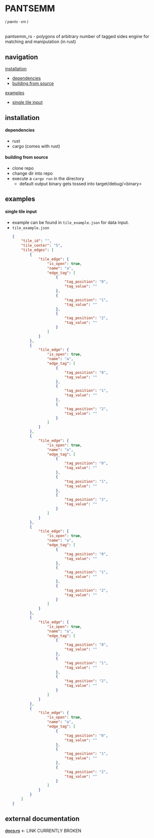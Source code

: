 # PANTSEMM
<h6><Sub><i>( pænts · em )</i></sub></h6>
pantsemm_rs - polygons of arbitrary number of tagged sides engine for matching and manipulation (in rust)

## navigation
[installation](#installation)
- [dependencies](#dependencies)
- [building from source](#building-from-source)

[examples](#examples)
- [single tile input](#single-tile-input)

## installation

#### dependencies
- rust
- cargo (comes with rust)

#### building from source
- clone repo
- change dir into repo
- execute a `cargo run` in the directory
  - default output binary gets tossed into target/debug/\<binary>

## examples

#### single tile input
- example can be found in `tile_example.json` for data input.
- `tile_example.json`
    ```json
    {
        "tile_id": "",
        "tile_center": "5",
        "tile_edges": [
            {
                "tile_edge": {
                    "is_open": true,
                    "name": "a",
                    "edge_tag": [
                        {
                            "tag_position": "0",
                            "tag_value": ""
                        },
                        {
                            "tag_position": "1",
                            "tag_value": ""
                        },
                        {
                            "tag_position": "2",
                            "tag_value": ""
                        }
                    ]
                }
            },
            {
                "tile_edge": {
                    "is_open": true,
                    "name": "a",
                    "edge_tag": [
                        {
                            "tag_position": "0",
                            "tag_value": ""
                        },
                        {
                            "tag_position": "1",
                            "tag_value": ""
                        },
                        {
                            "tag_position": "2",
                            "tag_value": ""
                        }
                    ]
                }
            },
            {
                "tile_edge": {
                    "is_open": true,
                    "name": "a",
                    "edge_tag": [
                        {
                            "tag_position": "0",
                            "tag_value": ""
                        },
                        {
                            "tag_position": "1",
                            "tag_value": ""
                        },
                        {
                            "tag_position": "2",
                            "tag_value": ""
                        }
                    ]
                }
            },
            {
                "tile_edge": {
                    "is_open": true,
                    "name": "a",
                    "edge_tag": [
                        {
                            "tag_position": "0",
                            "tag_value": ""
                        },
                        {
                            "tag_position": "1",
                            "tag_value": ""
                        },
                        {
                            "tag_position": "2",
                            "tag_value": ""
                        }
                    ]
                }
            },
            {
                "tile_edge": {
                    "is_open": true,
                    "name": "a",
                    "edge_tag": [
                        {
                            "tag_position": "0",
                            "tag_value": ""
                        },
                        {
                            "tag_position": "1",
                            "tag_value": ""
                        },
                        {
                            "tag_position": "2",
                            "tag_value": ""
                        }
                    ]
                }
            },
            {
                "tile_edge": {
                    "is_open": true,
                    "name": "a",
                    "edge_tag": [
                        {
                            "tag_position": "0",
                            "tag_value": ""
                        },
                        {
                            "tag_position": "1",
                            "tag_value": ""
                        },
                        {
                            "tag_position": "2",
                            "tag_value": ""
                        }
                    ]
                }
            }
        ]
    }
    ```

## external documentation
~~[docs.rs](#)~~ <- LINK CURRENTLY BROKEN
